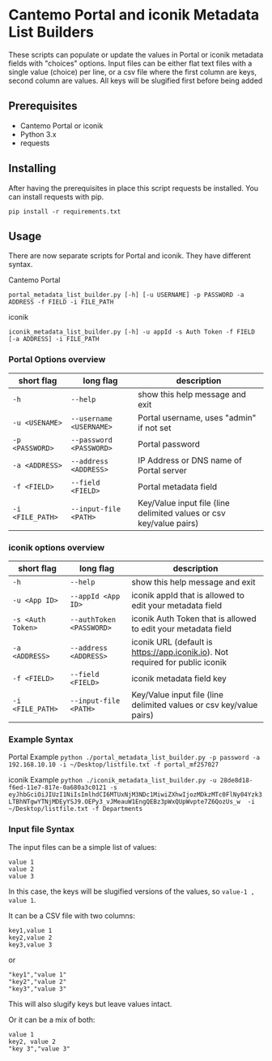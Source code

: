 # Cantemo Portal and iconik Metadata List Builders

These scripts can populate or update the values in Portal or iconik metadata fields with "choices" options.  Input files can be either flat text files with a single value (choice) per line, or a csv file where the first column are keys, second column are values.  All keys will be slugified first before being added

## Prerequisites

  - Cantemo Portal or iconik
  - Python 3.x
  - requests

## Installing

After having the prerequisites in place this script requests be installed. You can
install requests with pip.

```
pip install -r requirements.txt
```

## Usage

There are now separate scripts for Portal and iconik.  They have different syntax.

Cantemo Portal
```
portal_metadata_list_builder.py [-h] [-u USERNAME] -p PASSWORD -a ADDRESS -f FIELD -i FILE_PATH
```
iconik
```
iconik_metadata_list_builder.py [-h] -u appId -s Auth Token -f FIELD [-a ADDRESS] -i FILE_PATH
```


### Portal Options overview

| short flag | long flag | description |
| ------ | ------ | ------ |
|  `-h` | `--help`  | show this help message and exit |
|  `-u <USENAME>` | `--username <USERNAME>` | Portal username, uses "admin" if not set |
|  `-p <PASSWORD>` | `--password <PASSWORD>` | Portal password |
|  `-a <ADDRESS>` | `--address <ADDRESS>` | IP Address or DNS name of Portal server|
|  `-f <FIELD>` | `--field <FIELD>` | Portal metadata field |
|  `-i <FILE_PATH>` | `--input-file <PATH>` | Key/Value input file (line delimited values or csv key/value pairs)|

### iconik options overview

| short flag | long flag | description |
| ------ | ------ | ------ |
|  `-h` | `--help`  | show this help message and exit |
|  `-u <App ID>` | `--appId <App ID>` | iconik appId that is allowed to edit your metadata field |
|  `-s <Auth Token>` | `--authToken <PASSWORD>` | iconik Auth Token that is allowed to edit your metadata field |
|  `-a <ADDRESS>` | `--address <ADDRESS>` | iconik URL (default is https://app.iconik.io). Not required for public iconik |
|  `-f <FIELD>` | `--field <FIELD>` | iconik metadata field key |
|  `-i <FILE_PATH>` | `--input-file <PATH>` | Key/Value input file (line delimited values or csv key/value pairs)|

### Example Syntax

Portal Example
`python ./portal_metadata_list_builder.py -p password -a 192.168.10.10 -i ~/Desktop/listfile.txt -f portal_mf257027`

iconik Example
`python ./iconik_metadata_list_builder.py -u 28de8d18-f6ed-11e7-817e-0a680a3c0121 -s eyJhbGciOiJIUzI1NiIsImlhdCI6MTUxNjM3NDc1MiwiZXhwIjozMDkzMTc0FlNy04Yzk3LTBhNTgwYTNjMDEyYSJ9.OEPy3_vJMeauW1EngQEBz3pWxQUpWvpte7Z6QozUs_w  -i ~/Desktop/listfile.txt -f Departments`

### Input file Syntax

The input files can be a simple list of values:

```
value 1
value 2
value 3
```

In this case, the keys will be slugified versions of the values, so `value-1 , value 1`.

It can be a CSV file with two columns:

```
key1,value 1
key2,value 2
key3,value 3
```

or 

```
"key1","value 1"
"key2","value 2"
"key3","value 3"
```

This will also slugify keys but leave values intact.

Or it can be a mix of both:

```
value 1
key2, value 2
"key 3","value 3"
```
